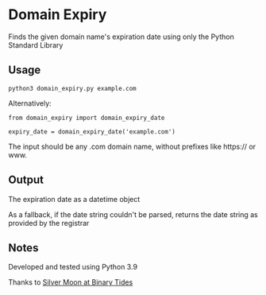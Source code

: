 # Domain Expiry

Finds the given domain name's expiration date using only the Python Standard Library

## Usage

```
python3 domain_expiry.py example.com
```

Alternatively:

```
from domain_expiry import domain_expiry_date

expiry_date = domain_expiry_date('example.com')
```

The input should be any .com domain name, without prefixes like https:// or www.

## Output

The expiration date as a datetime object

As a fallback, if the date string couldn't be parsed, returns the date string as provided by the registrar

## Notes

Developed and tested using Python 3.9

Thanks to [Silver Moon at Binary Tides](https://www.binarytides.com/python-program-to-fetch-domain-whois-data-using-sockets/)

